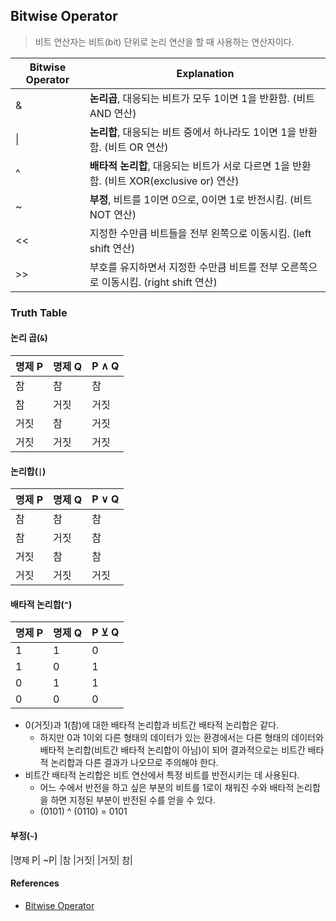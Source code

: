 ## Bitwise Operator
>  비트 연산자는 비트(bit) 단위로 논리 연산을 할 때 사용하는 연산자이다.

| Bitwise Operator | Explanation                                                     |
|-----------------|-----------------------------------------------------------------|
| &               | 	**논리곱**, 대응되는 비트가 모두 1이면 1을 반환함. (비트 AND 연산)                   |
| &#124;          | 	**논리합**, 대응되는 비트 중에서 하나라도 1이면 1을 반환함. (비트 OR 연산)               |
| ^               | 	**배타적 논리합**, 대응되는 비트가 서로 다르면 1을 반환함. (비트 XOR(exclusive or) 연산) |
| ~               | 	**부정**, 비트를 1이면 0으로, 0이면 1로 반전시킴. (비트 NOT 연산)                  |
| <<	             | 지정한 수만큼 비트들을 전부 왼쪽으로 이동시킴. (left shift 연산)                      |
| >>              | 	부호를 유지하면서 지정한 수만큼 비트를 전부 오른쪽으로 이동시킴. (right shift 연산)          |

### Truth Table
#### 논리 곱(`&`)
|명제 P|	명제 Q|	P ∧ Q|
|------|----------|------|
|참	|참	|참|
|참	|거짓	|거짓|
|거짓|참|거짓|
|거짓|거짓	|거짓|

#### 논리합(`|`)
| 명제 P	 | 명제 Q	 |P ∨ Q|
|-------|-------|-----|
| 참	    | 참     |	참|
| 참	    | 거짓	   |참|
| 거짓	   | 참	    |참|
| 거짓	   | 거짓	   |거짓|

#### 배타적 논리합(`^`)
|명제 P|	명제 Q|	P ⊻ Q|
|------|----------|------|
|1	|1	|0|
|1|	0|	1|
|0	|1|	1|
|0	|0	|0|
- 0(거짓)과 1(참)에 대한 배타적 논리합과 비트간 배타적 논리합은 같다.
  - 하지만 0과 1이외 다른 형태의 데이터가 있는 환경에서는 다른 형태의 데이터와 배타적 논리합(비트간 배타적 논리합이 아님)이 되어 결과적으로는 비트간 배타적 논리합과 다른 결과가 나오므로 주의해야 한다.
- 비트간 배타적 논리합은 비트 연산에서 특정 비트를 반전시키는 데 사용된다. 
  - 어느 수에서 반전을 하고 싶은 부분의 비트를 1로이 채워진 수와 배타적 논리합을 하면 지정된 부분이 반전된 수를 얻을 수 있다.
  - (0101) ^ (0110) = 0101

#### 부정(`~`)
|명제 P|	~P|
|참	|거짓|
|거짓|	참|

#### References
- [Bitwise Operator](http://www.tcpschool.com/c/c_operator_bitwise)